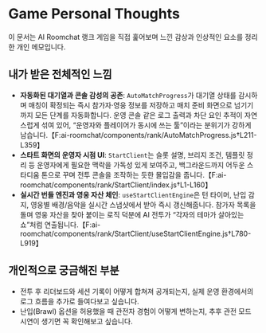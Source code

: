 # Game Personal Thoughts

이 문서는 AI Roomchat 랭크 게임을 직접 훑어보며 느낀 감상과 인상적인 요소를 정리한 개인 메모입니다.

## 내가 받은 전체적인 느낌

- **자동화된 대기열과 콘솔 감성의 공존**: `AutoMatchProgress`가 대기열 상태를 감시하며 매칭이 확정되는 즉시 참가자·영웅 정보를 저장하고 매치 준비 화면으로 넘기기까지 모든 단계를 자동화합니다. 운영 콘솔 같은 로그 출력과 차단 요인 추적이 자연스럽게 섞여 있어, “운영자와 플레이어가 동시에 쓰는 툴”이라는 분위기가 강하게 남습니다.【F:ai-roomchat/components/rank/AutoMatchProgress.js†L211-L359】
- **스타트 화면의 운영자 시점 UI**: `StartClient`는 슬롯 설명, 브리지 조건, 템플릿 정리 등 운영자에게 필요한 맥락을 가독성 있게 보여주고, 백그라운드까지 어두운 스타디움 톤으로 꾸며 전투 콘솔을 조작하는 듯한 몰입감을 줍니다.【F:ai-roomchat/components/rank/StartClient/index.js†L1-L160】
- **실시간 번들 엔진과 영웅 자산 체인**: `useStartClientEngine`은 턴 타이머, 난입 감지, 영웅별 배경/음악을 실시간 스냅샷에서 받아 즉시 갱신해줍니다. 참가자 목록을 돌며 영웅 자산을 찾아 붙이는 로직 덕분에 AI 전투가 “각자의 테마가 살아있는 쇼”처럼 연출됩니다.【F:ai-roomchat/components/rank/StartClient/useStartClientEngine.js†L780-L919】

## 개인적으로 궁금해진 부분

- 전투 후 리더보드와 세션 기록이 어떻게 합쳐져 공개되는지, 실제 운영 환경에서의 로그 흐름을 추가로 들여다보고 싶습니다.
- 난입(Brawl) 옵션을 허용했을 때 관전자 경험이 어떻게 변하는지, 추후 관전 모드 시연이 생기면 꼭 확인해보고 싶습니다.
